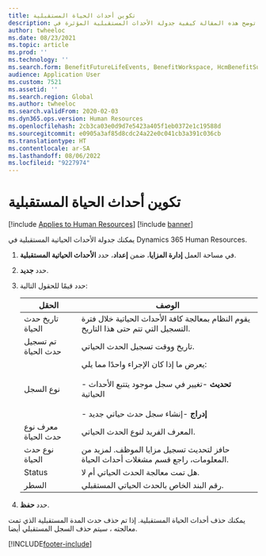 ```yaml
---
title: تكوين أحداث الحياة المستقبلية
description: توضح هذه المقالة كيفية جدولة الأحداث المستقبلية المؤثرة في Dynamics 365 Human Resources.
author: twheeloc
ms.date: 08/23/2021
ms.topic: article
ms.prod: ''
ms.technology: ''
ms.search.form: BenefitFutureLifeEvents, BenefitWorkspace, HcmBenefitSummaryPart
audience: Application User
ms.custom: 7521
ms.assetid: ''
ms.search.region: Global
ms.author: twheeloc
ms.search.validFrom: 2020-02-03
ms.dyn365.ops.version: Human Resources
ms.openlocfilehash: 2cb3ca03e0d9d7e5423a405f1eb0372e1c19588d
ms.sourcegitcommit: e0905a3af85d8cdc24a22e0c041cb3a391c036cb
ms.translationtype: HT
ms.contentlocale: ar-SA
ms.lasthandoff: 08/06/2022
ms.locfileid: "9227974"
---
```

# <a name="configure-future-life-events"></a>تكوين أحداث الحياة المستقبلية

[!include [Applies to Human Resources](../includes/applies-to-hr.md)]
[!include [banner](../includes/preview-banner.md)]

يمكنك جدولة الأحداث الحياتية المستقبلية في Dynamics 365 Human Resources.

1. في مساحة العمل **إدارة المزايا**، ضمن **إعداد**، حدد **الأحداث الحياتية المستقبلية**.

2. حدد **جديد**.

3. حدد قيمًا للحقول التالية:

   | الحقل | ‏‏الوصف |
   | --- | --- |
   | تاريخ حدث الحياة | يقوم النظام بمعالجة كافة الأحداث الحياتية خلال فترة التسجيل التي تتم حتى هذا التاريخ. |
   | تم تسجيل حدث الحياة | تاريخ ووقت تسجيل الحدث الحياتي. |
   | نوع السجل | يعرض ما إذا كان الإجراء واحدًا مما يلي:</br></br>- **تحديث** -تغيير في سجل موجود يتتبع الأحداث الحياتية</br></br>- **إدراج** -إنشاء سجل حدث حياتي جديد |
   | معرف نوع حدث الحياة | المعرف الفريد لنوع الحدث الحياتي. |
   | نوع حدث الحياة | حافز لتحديث تسجيل مزايا الموظف. لمزيد من المعلومات، راجع قسم مشغلات أحداث الحياة. |
   | Status | هل تمت معالجة الحدث الحياتي أم لا. |
   | السطر | رقم البند الخاص بالحدث الحياتي المستقبلي. |

4. حدد **حفظ**. 

يمكنك حذف أحداث الحياة المستقبلية. إذا تم حذف حدث المدة المستقبلية الذي تمت معالجته ، سيتم حذف السجل المستقبلي أيضا. 

[!INCLUDE[footer-include](../includes/footer-banner.md)]

